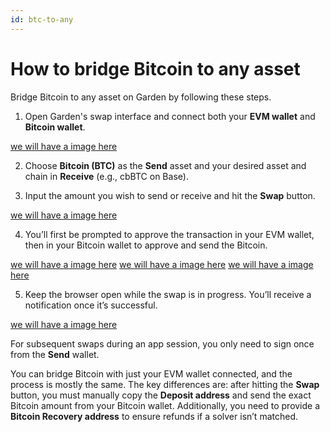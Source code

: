 ```yaml
---
id: btc-to-any
---
```


# How to bridge Bitcoin to any asset

Bridge Bitcoin to any asset on Garden by following these steps.

1. Open Garden's swap interface and connect both your **EVM wallet** and **Bitcoin wallet**.

[we will have a image here]("../../../../../../images/fail_s1.png")

2. Choose **Bitcoin (BTC)** as the **Send** asset and your desired asset and chain in **Receive** (e.g., cbBTC on Base).

3. Input the amount you wish to send or receive and hit the **Swap** button.

[we will have a image here]("../../../../../../images/fail_s1.png")

4. You’ll first be prompted to approve the transaction in your EVM wallet, then in your Bitcoin wallet to approve and send the Bitcoin.

[we will have a image here]("../../../../../../images/fail_s1.png")
[we will have a image here]("../../../../../../images/fail_s1.png")
[we will have a image here]("../../../../../../images/fail_s1.png")

5. Keep the browser open while the swap is in progress. You’ll receive a notification once it’s successful.

[we will have a image here]("../../../../../../images/fail_s1.png")

For subsequent swaps during an app session, you only need to sign once from the **Send** wallet.

You can bridge Bitcoin with just your EVM wallet connected, and the process is mostly the same. The key differences are: after hitting the **Swap** button, you must manually copy the **Deposit address** and send the exact Bitcoin amount from your Bitcoin wallet. Additionally, you need to provide a **Bitcoin Recovery address** to ensure refunds if a solver isn’t matched.
